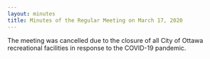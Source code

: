 ```yaml
---
layout: minutes
title: Minutes of the Regular Meeting on March 17, 2020
---
```

The meeting was cancelled due to the closure of all City of Ottawa recreational facilities in response to the COVID-19 pandemic.
